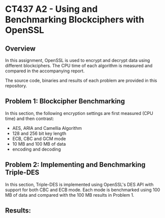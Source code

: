 # CT437 A2 - Using and Benchmarking Blockciphers with OpenSSL

## Overview

In this assignment, OpenSSL is used to encrypt and decrypt data using different blockciphers. The CPU time of each algorithm is measured and compared in the accompanying report.

The source code, binaries and results of each problem are provided in this repository.

## Problem 1: Blockcipher Benchmarking

In this section, the following encryption settings are first measured (CPU time) and then contrast:

- AES, ARIA and Camellia Algorithm
- 128 and 256 bit key length
- ECB, CBC and GCM mode
- 10 MB and 100 MB of data
- encoding and decoding

## Problem 2: Implementing and Benchmarking Triple-DES

In this section, Triple-DES is implemented using OpenSSL's DES API with support for both CBC and ECB mode. Each mode is benchmarked using 100 MB of data and compared with the 100 MB results in Problem 1.

## Results:

